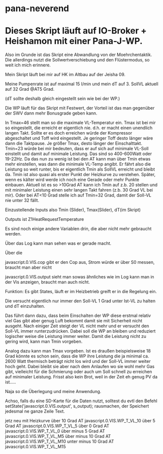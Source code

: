 # pana-neverend

Dieses Skript läuft auf IO-Broker + Heishamon mit einer Pana-J-WP.
=====
Also im Grunde ist das Skript eine Abwandlung von der Moehrchentaktik. Die allerdings nutzt die Sollwertverschiebung und den Flüstermodus, so weit ich mich erinnere.



Mein Skript läuft bei mir auf HK im Altbau auf der Jeisha 09.

Meine Pumpenrate ist auf maximal 15 l/min und mein dT auf 3. SollVL aktuell auf 32 Grad @AT5 Grad.

(dT sollte deshalb gleich eingestellt sein wie bei der WP.)

Die WP läuft für das Skript mit Festwert, der Vorteil ist das man gegenüber der SWV dann mehr Bonusgrade geben kann.

In Tmax=46 stellt man so die maximale VL-Temperatur ein. Tmax ist bei mir so eingestellt, die erreicht er eigentlich nie. d.h. er macht einen unendlich langen Takt. Sollte er es doch erreichen würde der Kompressor abgeschaltet und Toff wird eingestellt. Je geringer Toff desto länger wäre dann die Taktpause. Je größer Tmax, desto länger der Einschalttakt. Tmin=23 würde bei mir bedeuten, dass er auf sich auf minimale VL-Soll einstellt und damit auf minimale Leistung. Das sind so 400-600Watt oder 19-22Hz. Da das nun zu wenig ist bei den AT kann man über Tmin etwas mehr einstellen, was dann die minimale VL-Temp angibt. Er fährt also die Leistung so weit runter, bis er eigentlich Tmin als SollVL erreicht und bleibt da. Tmin ist also quasi als erster Punkt der Heizkurve zu verstehen. Später, wenn es kälter wird werde ich noch eine Gerade oder mehr Punkte einbauen. Aktuell ist es so >10Grad AT kann ich Tmin auf z.b. 20 stellen und mit minimaler Leistung einen sehr langen Takt fahren (z.b. 30 Grad VL bei mir). Oder bei AT<10 Grad stelle ich auf Tmin=32 Grad, damit der Soll-VL nie unter 32 fällt.



Einzustellende Inputs also Tmin (Slider), Tmax(Slider), dT(im Skript)

Outputs ist Z1HeatRequestTemperature



Es sind noch einige andere Variablen drin, die aber nicht mehr gebraucht werden.

Über das Log kann man sehen was er gerade macht.

Über die

javascript.0.VIS.cop gibt er den Cop aus, Strom würde er über S0 messen, braucht man aber nicht

javascript.0.VIS.output sieht man sowas ähnliches wie im Log kann man in der Vis anzeigen, braucht man auch nicht.



Funktion: Es gibt States, läuft er im Heizbetrieb greift er in die Regelung ein.

Die versucht eigentlich nur immer den Soll-VL 1 Grad unter Ist-VL zu halten und dT einzuhalten.

Das führt dann dazu, dass beim Einschalten der WP diese erstmal relativ viel Gas gibt aber genug Luft bekommt damit sie mit Sicherheit nicht ausgeht. Nach einiger Zeit steigt der VL nicht mehr und er versucht den Soll-VL immer runterzudrücken. Dabei soll die WP an bleiben und reduziert logischer weise die Leistung immer weiter. Damit die Leistung nicht zu gering wird, kann man Tmin vorgeben.

Analog dazu kann man Tmax vorgeben. Ist es draußen beispielsweise 18 Grad könnte es schon sein, dass die WP ihre Leistung die ja minimal ca. 2600 Watt thermisch beträgt nicht los wird und der Soll-VL immer weiter hoch geht. Dabei bleibt sie aber nach dem Anlaufen wo sie wohl mehr Gas gibt, vielleicht für die Schmierung oder auch um Soll schnell zu erreichen auf minimaler Leistung. Frisst also kein Brot, weil in der Zeit eh genug PV da ist.....



Naja so die Überlegung und meine Anwendung.


Achso, falls du eine SD-Karte für die Daten nutzt, solltest du evtl den Befehl
setState('javascript.0.VIS.output', s_output);
rausmachen, der Speichert jedesmal ne ganze Zeile Text.

jetz neu mit Heizkurve 
über 10 Grad AT  javascript.0.VIS.WP_T_VL_10
über 5 Grad AT  javascript.0.VIS.WP_T_VL_5
über 0 Grad AT  javascript.0.VIS.WP_T_VL_0
über minus 5 Grad AT  javascript.0.VIS.WP_T_VL_M5
über minus 10 Grad AT  javascript.0.VIS.WP_T_VL_M10
unter minus 10 Grad AT  javascript.0.VIS.WP_T_VL_M15
